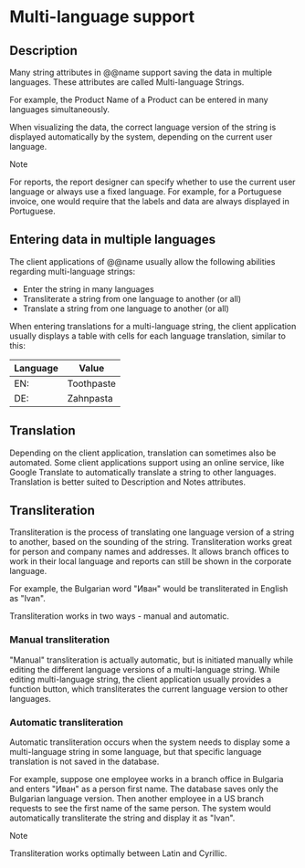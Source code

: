 # Multi-language support
 
## Description
Many string attributes in @@name support saving the data in multiple languages. These attributes are called Multi-language Strings.

For example, the Product Name of a Product can be entered in many languages simultaneously.

When visualizing the data, the correct language version of the string is displayed automatically by the system, depending on the current user language.


> [!NOTE]
> For reports, the report designer can specify whether to use the current user language or always use a fixed language.
> For example, for a Portuguese invoice, one would require that the labels and data are always displayed in Portuguese.


## Entering data in multiple languages

The client applications of @@name usually allow the following abilities regarding multi-language strings:
- Enter the string in many languages
- Transliterate a string from one language to another (or all)
- Translate a string from one language to another (or all)

When entering translations for a multi-language string, the client application usually displays a table with cells for each language translation, similar to this:

| Language | Value |
| ---- | ----- |
| EN: | Toothpaste |
| DE: | Zahnpasta |

## Translation

Depending on the client application, translation can sometimes also be automated. Some client applications support using an online service, like Google Translate to automatically translate a string to other languages. Translation is better suited to Description and Notes attributes.


## Transliteration

Transliteration is the process of translating one language version of a string to another, based on the sounding of the string. Transliteration works great for person and company names and addresses. It allows branch offices to work in their local language and reports can still be shown in the corporate language.

For example, the Bulgarian word "Иван" would be transliterated in English as "Ivan".

Transliteration works in two ways - manual and automatic.


### Manual transliteration

"Manual" transliteration is actually automatic, but is initiated manually while editing the different language versions of a multi-language string. While editing multi-language string, the client application usually provides a function button, which transliterates the current language version to other languages.


### Automatic transliteration

Automatic transliteration occurs when the system needs to display some a multi-language string in some language, but that specific language translation is not saved in the database.

For example, suppose one employee works in a branch office in Bulgaria and enters "Иван" as a person first name. The database saves only the Bulgarian language version. Then another employee in a US branch requests to see the first name of the same person. The system would automatically transliterate the string and display it as "Ivan".

> [!NOTE]
> Transliteration works optimally between Latin and Cyrillic.



